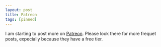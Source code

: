 ```yaml
---
layout: post
title: Patreon
tags: [pinned]
---
```


I am starting to post more on [Patreon](https://patreon.com/TripleLi). Please look there for more frequet posts, expecially because they have a free tier.


